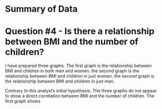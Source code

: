 # Summary of Data
# Question #4 - Is there a relationship between BMI and the number of  children? 

I have prepared three graphs. The first graph is the relationship between BMI and children in both men and women. the second graph is the relationship between BMI and children in just women. the second graph is the relationship between BMI and children in just men.

Contrary to this analyst’s initial hypothesis. The three graphs do not appear to show a direct correlation between BMI and the number of children. The first graph shows
